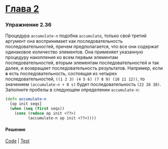 # [Глава 2](../index.md#Глава-2-Построение-абстракций-с-помощью-данных)

### Упражнение 2.36
Процедура `accumulate-n` подобна `accumulate`, только свой третий аргумент она воспринимает как последовательность последовательностей, причем предполагается, что все они содержат одинаковое количество элементов. Она применяет указанную процедуру накопления ко всем первым элементам последовательностей, вторым элементам последовательностей и так далее, и возвращает последовательность результатов. Например, если **s** есть последовательность, состоящая из четырех последовательностей, `((1 2 3) (4 5 6) (7 8 9) (10 11 12))`, то значением `(accumulate-n + 0 s)` будет последовательность `(22 26 30)`. Заполните пробелы в следующем определении `accumulate-n`:

```clojure
(defn accumulate-n
  [op init seqs]
  (when (seq (first seqs))
    (cons (reduce op init <??>)
          (accumulate-n op init <??>))))
```

#### Решение
[Code](../../src/sicp/chapter02/2_36.clj) | [Test](../../test/sicp/chapter02/2_36_test.clj)
